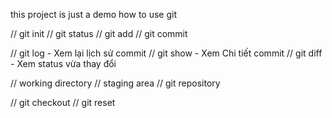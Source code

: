 this project is just a demo how to use git

// git init
// git status
// git add
// git commit

// git log  - Xem lại lịch sử commit
// git show - Xem Chi tiết commit
// git diff - Xem status vừa thay đổi

// working directory
// staging area
// git repository

// git checkout
// git reset